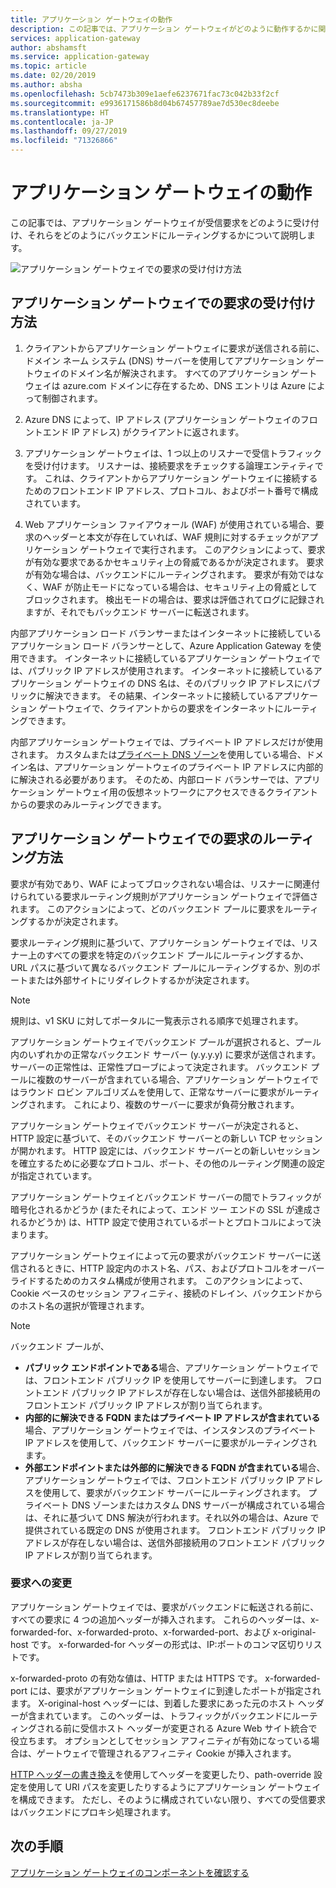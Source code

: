 ```yaml
---
title: アプリケーション ゲートウェイの動作
description: この記事では、アプリケーション ゲートウェイがどのように動作するかに関する情報を提供します
services: application-gateway
author: abshamsft
ms.service: application-gateway
ms.topic: article
ms.date: 02/20/2019
ms.author: absha
ms.openlocfilehash: 5cb7473b309e1aefe6237671fac73c042b33f2cf
ms.sourcegitcommit: e9936171586b8d04b67457789ae7d530ec8deebe
ms.translationtype: HT
ms.contentlocale: ja-JP
ms.lasthandoff: 09/27/2019
ms.locfileid: "71326866"
---
```

# <a name="how-an-application-gateway-works"></a>アプリケーション ゲートウェイの動作

この記事では、アプリケーション ゲートウェイが受信要求をどのように受け付け、それらをどのようにバックエンドにルーティングするかについて説明します。

![アプリケーション ゲートウェイでの要求の受け付け方法](./media/how-application-gateway-works/how-application-gateway-works.png)

## <a name="how-an-application-gateway-accepts-a-request"></a>アプリケーション ゲートウェイでの要求の受け付け方法

1. クライアントからアプリケーション ゲートウェイに要求が送信される前に、ドメイン ネーム システム (DNS) サーバーを使用してアプリケーション ゲートウェイのドメイン名が解決されます。 すべてのアプリケーション ゲートウェイは azure.com ドメインに存在するため、DNS エントリは Azure によって制御されます。

2. Azure DNS によって、IP アドレス (アプリケーション ゲートウェイのフロントエンド IP アドレス) がクライアントに返されます。

3. アプリケーション ゲートウェイは、1 つ以上のリスナーで受信トラフィックを受け付けます。 リスナーは、接続要求をチェックする論理エンティティです。 これは、クライアントからアプリケーション ゲートウェイに接続するためのフロントエンド IP アドレス、プロトコル、およびポート番号で構成されています。

4. Web アプリケーション ファイアウォール (WAF) が使用されている場合、要求のヘッダーと本文が存在していれば、WAF 規則に対するチェックがアプリケーション ゲートウェイで実行されます。 このアクションによって、要求が有効な要求であるかセキュリティ上の脅威であるかが決定されます。 要求が有効な場合は、バックエンドにルーティングされます。 要求が有効ではなく、WAF が防止モードになっている場合は、セキュリティ上の脅威としてブロックされます。 検出モードの場合は、要求は評価されてログに記録されますが、それでもバックエンド サーバーに転送されます。

内部アプリケーション ロード バランサーまたはインターネットに接続しているアプリケーション ロード バランサーとして、Azure Application Gateway を使用できます。 インターネットに接続しているアプリケーション ゲートウェイでは、パブリック IP アドレスが使用されます。 インターネットに接続しているアプリケーション ゲートウェイの DNS 名は、そのパブリック IP アドレスにパブリックに解決できます。 その結果、インターネットに接続しているアプリケーション ゲートウェイで、クライアントからの要求をインターネットにルーティングできます。

内部アプリケーション ゲートウェイでは、プライベート IP アドレスだけが使用されます。 カスタムまたは[プライベート DNS ゾーン](https://docs.microsoft.com/azure/dns/private-dns-overview)を使用している場合、ドメイン名は、アプリケーション ゲートウェイのプライベート IP アドレスに内部的に解決される必要があります。 そのため、内部ロード バランサーでは、アプリケーション ゲートウェイ用の仮想ネットワークにアクセスできるクライアントからの要求のみルーティングできます。

## <a name="how-an-application-gateway-routes-a-request"></a>アプリケーション ゲートウェイでの要求のルーティング方法

要求が有効であり、WAF によってブロックされない場合は、リスナーに関連付けられている要求ルーティング規則がアプリケーション ゲートウェイで評価されます。 このアクションによって、どのバックエンド プールに要求をルーティングするかが決定されます。

要求ルーティング規則に基づいて、アプリケーション ゲートウェイでは、リスナー上のすべての要求を特定のバックエンド プールにルーティングするか、URL パスに基づいて異なるバックエンド プールにルーティングするか、別のポートまたは外部サイトにリダイレクトするかが決定されます。
>[!NOTE]
>規則は、v1 SKU に対してポータルに一覧表示される順序で処理されます。 

アプリケーション ゲートウェイでバックエンド プールが選択されると、プール内のいずれかの正常なバックエンド サーバー (y.y.y.y) に要求が送信されます。 サーバーの正常性は、正常性プローブによって決定されます。 バックエンド プールに複数のサーバーが含まれている場合、アプリケーション ゲートウェイではラウンド ロビン アルゴリズムを使用して、正常なサーバーに要求がルーティングされます。 これにより、複数のサーバーに要求が負荷分散されます。

アプリケーション ゲートウェイでバックエンド サーバーが決定されると、HTTP 設定に基づいて、そのバックエンド サーバーとの新しい TCP セッションが開かれます。 HTTP 設定には、バックエンド サーバーとの新しいセッションを確立するために必要なプロトコル、ポート、その他のルーティング関連の設定が指定されています。

アプリケーション ゲートウェイとバックエンド サーバーの間でトラフィックが暗号化されるかどうか (またそれによって、エンド ツー エンドの SSL が達成されるかどうか) は、HTTP 設定で使用されているポートとプロトコルによって決まります。

アプリケーション ゲートウェイによって元の要求がバックエンド サーバーに送信されるときに、HTTP 設定内のホスト名、パス、およびプロトコルをオーバーライドするためのカスタム構成が使用されます。 このアクションによって、Cookie ベースのセッション アフィニティ、接続のドレイン、バックエンドからのホスト名の選択が管理されます。

 >[!NOTE]
>バックエンド プールが、
> - **パブリック エンドポイントである**場合、アプリケーション ゲートウェイでは、フロントエンド パブリック IP を使用してサーバーに到達します。 フロントエンド パブリック IP アドレスが存在しない場合は、送信外部接続用のフロントエンド パブリック IP アドレスが割り当てられます。
> - **内部的に解決できる FQDN またはプライベート IP アドレスが含まれている**場合、アプリケーション ゲートウェイでは、インスタンスのプライベート IP アドレスを使用して、バックエンド サーバーに要求がルーティングされます。
> - **外部エンドポイントまたは外部的に解決できる FQDN が含まれている**場合、アプリケーション ゲートウェイでは、フロントエンド パブリック IP アドレスを使用して、要求がバックエンド サーバーにルーティングされます。 プライベート DNS ゾーンまたはカスタム DNS サーバーが構成されている場合は、それに基づいて DNS 解決が行われます。それ以外の場合は、Azure で提供されている既定の DNS が使用されます。 フロントエンド パブリック IP アドレスが存在しない場合は、送信外部接続用のフロントエンド パブリック IP アドレスが割り当てられます。

### <a name="modifications-to-the-request"></a>要求への変更

アプリケーション ゲートウェイでは、要求がバックエンドに転送される前に、すべての要求に 4 つの追加ヘッダーが挿入されます。 これらのヘッダーは、x-forwarded-for、x-forwarded-proto、x-forwarded-port、および x-original-host です。 x-forwarded-for ヘッダーの形式は、IP:ポートのコンマ区切りリストです。

x-forwarded-proto の有効な値は、HTTP または HTTPS です。 x-forwarded-port には、要求がアプリケーション ゲートウェイに到達したポートが指定されます。 X-original-host ヘッダーには、到着した要求にあった元のホスト ヘッダーが含まれています。 このヘッダーは、トラフィックがバックエンドにルーティングされる前に受信ホスト ヘッダーが変更される Azure Web サイト統合で役立ちます。 オプションとしてセッション アフィニティが有効になっている場合は、ゲートウェイで管理されるアフィニティ Cookie が挿入されます。

[HTTP ヘッダーの書き換え](https://docs.microsoft.com/azure/application-gateway/rewrite-http-headers)を使用してヘッダーを変更したり、path-override 設定を使用して URI パスを変更したりするようにアプリケーション ゲートウェイを構成できます。 ただし、そのように構成されていない限り、すべての受信要求はバックエンドにプロキシ処理されます。

## <a name="next-steps"></a>次の手順

[アプリケーション ゲートウェイのコンポーネントを確認する](application-gateway-components.md)
